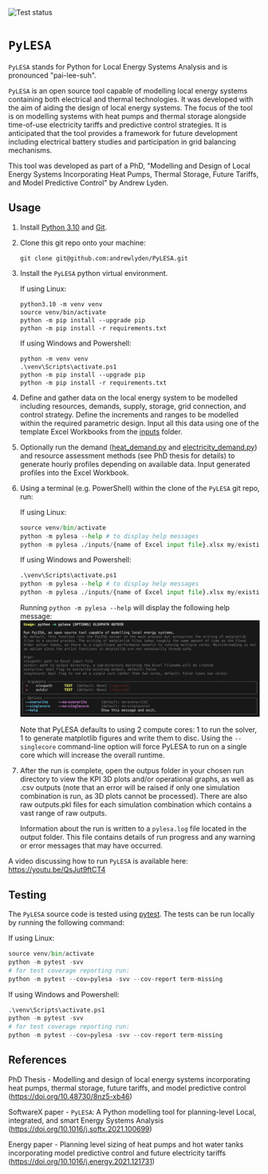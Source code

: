![Test status](https://github.com/thisistheplace/PyLESA/actions/workflows/test.yml/badge.svg?event=push)

# `PyLESA`
`PyLESA` stands for Python for Local Energy Systems Analysis and is pronounced "pai-lee-suh".

`PyLESA` is an open source tool capable of modelling local energy systems containing both electrical and thermal technologies. It was developed with the aim of aiding the design of local energy systems. The focus of the tool is on modelling systems with heat pumps and thermal storage alongside time-of-use electricity tariffs and predictive control strategies. It is anticipated that the tool provides a framework for future development including electrical battery studies and participation in grid balancing mechanisms.

This tool was developed as part of a PhD, "Modelling and Design of Local Energy Systems Incorporating Heat Pumps, Thermal Storage, Future  Tariffs, and Model Predictive Control" by Andrew Lyden.

## Usage

1. Install [Python 3.10](https://www.python.org/downloads/) and [Git](https://git-scm.com/).

2. Clone this git repo onto your machine:
    ```
    git clone git@github.com:andrewlyden/PyLESA.git
    ```

3. Install the `PyLESA` python virtual environment.

    If using Linux:
    ```
    python3.10 -m venv venv
    source venv/bin/activate
    python -m pip install --upgrade pip
    python -m pip install -r requirements.txt
    ```

    If using Windows and Powershell:
    ```
    python -m venv venv
    .\venv\Scripts\activate.ps1
    python -m pip install --upgrade pip
    python -m pip install -r requirements.txt
    ```

4. Define and gather data on the local energy system to be modelled including resources, demands, supply, storage, grid connection, and control strategy. Define the increments and ranges to be modelled within the required parametric design. Input all this data using one of the template Excel Workbooks from the [inputs](./inputs) folder.

5. Optionally run the demand ([heat_demand.py](./pylesa/demand/heat_demand.py) and [electricity_demand.py](./pylesa/demand/electricity_demand.py)) and resource assessment methods (see PhD thesis for details) to generate hourly profiles depending on available data. Input generated profiles into the Excel Workbook.

6. Using a terminal (e.g. PowerShell) within the clone of the `PyLESA` git repo, run:

    If using Linux:

    ```python
    source venv/bin/activate
    python -m pylesa --help # to display help messages
    python -m pylesa ./inputs/{name of Excel input file}.xlsx my/existing/output/directory --overwrite
    ```

    If using Windows and Powershell:

    ```python
    .\venv\Scripts\activate.ps1
    python -m pylesa --help # to display help messages
    python -m pylesa ./inputs/{name of Excel input file}.xlsx my/existing/output/directory --overwrite
    ```

    Running `python -m pylesa --help` will display the following help message:
    ![pylesa usage](./img/pylesa_usage.png)

    Note that PyLESA defaults to using 2 compute cores: 1 to run the solver, 1 to generate matplotlib
    figures and write them to disc. Using the `--singlecore` command-line option will force PyLESA
    to run on a single core which will increase the overall runtime.

7. After the run is complete, open the outpus folder in your chosen run directory to view the KPI 3D plots and/or operational graphs, as well as .csv outputs (note that an error will be raised if only one simulation combination is run, as 3D plots cannot be processed). There are also raw outputs.pkl files for each simulation combination which contains a vast range of raw outputs.

    Information about the run is written to a `pylesa.log` file located in the output folder. This
    file contains details of run progress and any warning or error messages that may have occurred.

A video discussing how to run `PyLESA` is available here: https://youtu.be/QsJut9ftCT4

## Testing
The `PyLESA` source code is tested using [pytest](https://docs.pytest.org/en/8.2.x/). The tests can be run locally by running the following command:

If using Linux:

```python
source venv/bin/activate
python -m pytest -svv
# for test coverage reporting run:
python -m pytest --cov=pylesa -svv --cov-report term-missing
```

If using Windows and Powershell:

```python
.\venv\Scripts\activate.ps1
python -m pytest -svv
# for test coverage reporting run:
python -m pytest --cov=pylesa -svv --cov-report term-missing
```

## References

PhD Thesis - Modelling and design of local energy systems incorporating heat pumps, thermal storage, future tariffs, and model predictive control (https://doi.org/10.48730/8nz5-xb46)

SoftwareX paper - `PyLESA`: A Python modelling tool for planning-level Local, integrated, and smart Energy Systems Analysis (https://doi.org/10.1016/j.softx.2021.100699)

Energy paper - Planning level sizing of heat pumps and hot water tanks incorporating model predictive control and future electricity tariffs (https://doi.org/10.1016/j.energy.2021.121731)
